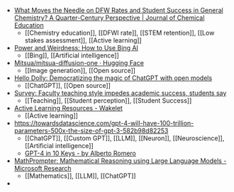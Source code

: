 - [What Moves the Needle on DFW Rates and Student Success in General Chemistry? A Quarter-Century Perspective | Journal of Chemical Education](https://pubs.acs.org/doi/10.1021/acs.jchemed.2c01121#)
	- [[Chemistry education]], [[DFWI rate]], [[STEM retention]], [[Low stakes assessment]], [[Active learning]]
- [Power and Weirdness: How to Use Bing AI](https://oneusefulthing.substack.com/p/power-and-weirdness-how-to-use-bing)
	- [[Bing]], [[Artificial intelligence]]
- [Mitsua/mitsua-diffusion-one · Hugging Face](https://huggingface.co/Mitsua/mitsua-diffusion-one)
	- [[Image generation]], [[Open source]]
- [Hello Dolly: Democratizing the magic of ChatGPT with open models](https://www.databricks.com/blog/2023/03/24/hello-dolly-democratizing-magic-chatgpt-open-models.html)
	- [[ChatGPT]], [[Open source]]
- [Survey: Faculty teaching style impedes academic success, students say](https://www.insidehighered.com/news/2023/03/24/survey-faculty-teaching-style-impedes-academic-success-students-say#.ZB2x-TtQOtk.twitter)
	- [[Teaching]], [[Student perception]], [[Student Success]]
- [Active Learning Resources - Wakelet](https://wakelet.com/wake/jBj8plEOWQwSZ1Yvuy9jC)
	- [[Active learning]]
- https://towardsdatascience.com/gpt-4-will-have-100-trillion-parameters-500x-the-size-of-gpt-3-582b98d82253
	- [[ChatGPT]], [[Custom GPT]], [[LLM]], [[Neuron]], [[Neuroscience]], [[Artificial intelligence]]
	- [GPT-4 in 10 Keys - by Alberto Romero](https://thealgorithmicbridge.substack.com/p/gpt-4-in-10-keys)
- [MathPrompter: Mathematical Reasoning using Large Language Models - Microsoft Research](https://www.microsoft.com/en-us/research/publication/mathprompter-mathematical-reasoning-using-large-language-models/)
	- [[Mathematics]], [[LLM]], [[ChatGPT]]
-